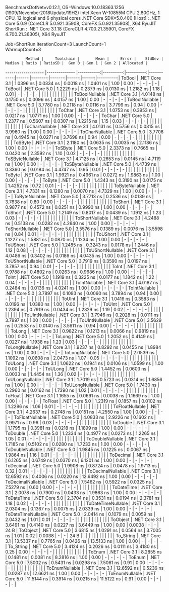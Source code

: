 
BenchmarkDotNet=v0.12.1, OS=Windows 10.0.18363.1256 (1909/November2018Update/19H2)
Intel Xeon W-10855M CPU 2.80GHz, 1 CPU, 12 logical and 6 physical cores
.NET Core SDK=5.0.400
  [Host]   : .NET Core 5.0.9 (CoreCLR 5.0.921.35908, CoreFX 5.0.921.35908), X64 RyuJIT
  ShortRun : .NET Core 3.1.18 (CoreCLR 4.700.21.35901, CoreFX 4.700.21.36305), X64 RyuJIT

Job=ShortRun  IterationCount=3  LaunchCount=1  
WarmupCount=3  

             Method |     Toolchain |       Mean |     Error |    StdDev |     Median | Ratio | RatioSD |  Gen 0 | Gen 1 | Gen 2 | Allocated |
------------------- |-------------- |-----------:|----------:|----------:|-----------:|------:|--------:|-------:|------:|------:|----------:|
             ToBool | .NET Core 3.1 |  1.0396 ns | 0.0334 ns | 0.0018 ns |  1.0401 ns |  1.00 |    0.00 |      - |     - |     - |         - |
             ToBool | .NET Core 5.0 |  1.2229 ns | 0.2379 ns | 0.0130 ns |  1.2182 ns |  1.18 |    0.01 |      - |     - |     - |         - |
                    |               |            |           |           |            |       |         |        |       |       |           |
     ToBoolNullable | .NET Core 3.1 |  4.0148 ns | 0.1750 ns | 0.0096 ns |  4.0157 ns |  1.00 |    0.00 |      - |     - |     - |         - |
     ToBoolNullable | .NET Core 5.0 |  3.7780 ns | 0.2118 ns | 0.0116 ns |  3.7799 ns |  0.94 |    0.00 |      - |     - |     - |         - |
                    |               |            |           |           |            |       |         |        |       |       |           |
             ToChar | .NET Core 3.1 |  1.0753 ns | 0.3953 ns | 0.0217 ns |  1.0771 ns |  1.00 |    0.00 |      - |     - |     - |         - |
             ToChar | .NET Core 5.0 |  1.2377 ns | 0.5607 ns | 0.0307 ns |  1.2215 ns |  1.15 |    0.03 |      - |     - |     - |         - |
                    |               |            |           |           |            |       |         |        |       |       |           |
     ToCharNullable | .NET Core 3.1 |  4.0131 ns | 0.5756 ns | 0.0315 ns |  3.9960 ns |  1.00 |    0.00 |      - |     - |     - |         - |
     ToCharNullable | .NET Core 5.0 |  3.7706 ns | 0.4945 ns | 0.0271 ns |  3.7698 ns |  0.94 |    0.00 |      - |     - |     - |         - |
                    |               |            |           |           |            |       |         |        |       |       |           |
            ToSByte | .NET Core 3.1 |  2.1180 ns | 0.0635 ns | 0.0035 ns |  2.1186 ns |  1.00 |    0.00 |      - |     - |     - |         - |
            ToSByte | .NET Core 5.0 |  2.3373 ns | 0.7665 ns | 0.0420 ns |  2.3592 ns |  1.10 |    0.02 |      - |     - |     - |         - |
                    |               |            |           |           |            |       |         |        |       |       |           |
    ToSByteNullable | .NET Core 3.1 |  4.7125 ns | 0.2653 ns | 0.0145 ns |  4.7119 ns |  1.00 |    0.00 |      - |     - |     - |         - |
    ToSByteNullable | .NET Core 5.0 |  4.4739 ns | 0.3360 ns | 0.0184 ns |  4.4747 ns |  0.95 |    0.01 |      - |     - |     - |         - |
                    |               |            |           |           |            |       |         |        |       |       |           |
             ToByte | .NET Core 3.1 |  1.9921 ns | 0.4961 ns | 0.0272 ns |  1.9863 ns |  1.00 |    0.00 |      - |     - |     - |         - |
             ToByte | .NET Core 5.0 |  1.4343 ns | 0.3190 ns | 0.0175 ns |  1.4252 ns |  0.72 |    0.01 |      - |     - |     - |         - |
                    |               |            |           |           |            |       |         |        |       |       |           |
     ToByteNullable | .NET Core 3.1 |  4.7331 ns | 0.1280 ns | 0.0070 ns |  4.7329 ns |  1.00 |    0.00 |      - |     - |     - |         - |
     ToByteNullable | .NET Core 5.0 |  3.7713 ns | 0.2536 ns | 0.0139 ns |  3.7638 ns |  0.80 |    0.00 |      - |     - |     - |         - |
                    |               |            |           |           |            |       |         |        |       |       |           |
            ToShort | .NET Core 3.1 |  0.9877 ns | 0.4572 ns | 0.0251 ns |  0.9990 ns |  1.00 |    0.00 |      - |     - |     - |         - |
            ToShort | .NET Core 5.0 |  1.2149 ns | 0.8017 ns | 0.0439 ns |  1.1912 ns |  1.23 |    0.03 |      - |     - |     - |         - |
                    |               |            |           |           |            |       |         |        |       |       |           |
    ToShortNullable | .NET Core 3.1 |  4.2488 ns | 0.5138 ns | 0.0282 ns |  4.2640 ns |  1.00 |    0.00 |      - |     - |     - |         - |
    ToShortNullable | .NET Core 5.0 |  3.5576 ns | 0.1389 ns | 0.0076 ns |  3.5598 ns |  0.84 |    0.01 |      - |     - |     - |         - |
                    |               |            |           |           |            |       |         |        |       |       |           |
           ToUShort | .NET Core 3.1 |  1.1227 ns | 1.5881 ns | 0.0870 ns |  1.1234 ns |  1.00 |    0.00 |      - |     - |     - |         - |
           ToUShort | .NET Core 5.0 |  1.2485 ns | 0.3243 ns | 0.0178 ns |  1.2446 ns |  1.12 |    0.08 |      - |     - |     - |         - |
                    |               |            |           |           |            |       |         |        |       |       |           |
   ToUShortNullable | .NET Core 3.1 |  4.0486 ns | 0.3402 ns | 0.0186 ns |  4.0435 ns |  1.00 |    0.00 |      - |     - |     - |         - |
   ToUShortNullable | .NET Core 5.0 |  3.7919 ns | 0.3590 ns | 0.0197 ns |  3.7857 ns |  0.94 |    0.01 |      - |     - |     - |         - |
                    |               |            |           |           |            |       |         |        |       |       |           |
              ToInt | .NET Core 3.1 |  0.9788 ns | 0.4802 ns | 0.0263 ns |  0.9686 ns |  1.00 |    0.00 |      - |     - |     - |         - |
              ToInt | .NET Core 5.0 |  1.1919 ns | 0.3225 ns | 0.0177 ns |  1.1842 ns |  1.22 |    0.04 |      - |     - |     - |         - |
                    |               |            |           |           |            |       |         |        |       |       |           |
      ToIntNullable | .NET Core 3.1 |  4.0187 ns | 0.2484 ns | 0.0136 ns |  4.0241 ns |  1.00 |    0.00 |      - |     - |     - |         - |
      ToIntNullable | .NET Core 5.0 |  3.7897 ns | 0.1093 ns | 0.0060 ns |  3.7894 ns |  0.94 |    0.00 |      - |     - |     - |         - |
                    |               |            |           |           |            |       |         |        |       |       |           |
             ToUInt | .NET Core 3.1 |  1.0416 ns | 0.3583 ns | 0.0196 ns |  1.0380 ns |  1.00 |    0.00 |      - |     - |     - |         - |
             ToUInt | .NET Core 5.0 |  1.2394 ns | 0.7919 ns | 0.0434 ns |  1.2329 ns |  1.19 |    0.02 |      - |     - |     - |         - |
                    |               |            |           |           |            |       |         |        |       |       |           |
     ToUIntNullable | .NET Core 3.1 |  3.7946 ns | 0.2028 ns | 0.0111 ns |  3.7997 ns |  1.00 |    0.00 |      - |     - |     - |         - |
     ToUIntNullable | .NET Core 5.0 |  3.5629 ns | 0.2553 ns | 0.0140 ns |  3.5611 ns |  0.94 |    0.00 |      - |     - |     - |         - |
                    |               |            |           |           |            |       |         |        |       |       |           |
             ToLong | .NET Core 3.1 |  0.9822 ns | 0.1213 ns | 0.0066 ns |  0.9819 ns |  1.00 |    0.00 |      - |     - |     - |         - |
             ToLong | .NET Core 5.0 |  1.2052 ns | 0.4149 ns | 0.0227 ns |  1.1938 ns |  1.23 |    0.03 |      - |     - |     - |         - |
                    |               |            |           |           |            |       |         |        |       |       |           |
     ToLongNullable | .NET Core 3.1 |  1.9237 ns | 0.8292 ns | 0.0455 ns |  1.8984 ns |  1.00 |    0.00 |      - |     - |     - |         - |
     ToLongNullable | .NET Core 5.0 |  2.0539 ns | 1.1092 ns | 0.0608 ns |  2.0473 ns |  1.07 |    0.05 |      - |     - |     - |         - |
                    |               |            |           |           |            |       |         |        |       |       |           |
            ToULong | .NET Core 3.1 |  1.0622 ns | 0.1941 ns | 0.0106 ns |  1.0599 ns |  1.00 |    0.00 |      - |     - |     - |         - |
            ToULong | .NET Core 5.0 |  1.4452 ns | 0.0603 ns | 0.0033 ns |  1.4454 ns |  1.36 |    0.02 |      - |     - |     - |         - |
                    |               |            |           |           |            |       |         |        |       |       |           |
    ToULongNullable | .NET Core 3.1 |  1.7019 ns | 0.5723 ns | 0.0314 ns |  1.6856 ns |  1.00 |    0.00 |      - |     - |     - |         - |
    ToULongNullable | .NET Core 5.0 |  1.7430 ns | 0.2960 ns | 0.0162 ns |  1.7390 ns |  1.02 |    0.01 |      - |     - |     - |         - |
                    |               |            |           |           |            |       |         |        |       |       |           |
            ToFloat | .NET Core 3.1 |  1.1655 ns | 0.0691 ns | 0.0038 ns |  1.1669 ns |  1.00 |    0.00 |      - |     - |     - |         - |
            ToFloat | .NET Core 5.0 |  1.2319 ns | 0.1857 ns | 0.0102 ns |  1.2296 ns |  1.06 |    0.01 |      - |     - |     - |         - |
                    |               |            |           |           |            |       |         |        |       |       |           |
    ToFloatNullable | .NET Core 3.1 |  4.2637 ns | 0.2748 ns | 0.0151 ns |  4.2550 ns |  1.00 |    0.00 |      - |     - |     - |         - |
    ToFloatNullable | .NET Core 5.0 |  4.0833 ns | 2.9226 ns | 0.1602 ns |  3.9971 ns |  0.96 |    0.03 |      - |     - |     - |         - |
                    |               |            |           |           |            |       |         |        |       |       |           |
           ToDouble | .NET Core 3.1 |  1.1795 ns | 0.3981 ns | 0.0218 ns |  1.1899 ns |  1.00 |    0.00 |      - |     - |     - |         - |
           ToDouble | .NET Core 5.0 |  1.2334 ns | 0.4977 ns | 0.0273 ns |  1.2265 ns |  1.05 |    0.01 |      - |     - |     - |         - |
                    |               |            |           |           |            |       |         |        |       |       |           |
   ToDoubleNullable | .NET Core 3.1 |  1.7185 ns | 0.5102 ns | 0.0280 ns |  1.7233 ns |  1.00 |    0.00 |      - |     - |     - |         - |
   ToDoubleNullable | .NET Core 5.0 |  1.9845 ns | 0.1225 ns | 0.0067 ns |  1.9864 ns |  1.16 |    0.01 |      - |     - |     - |         - |
                    |               |            |           |           |            |       |         |        |       |       |           |
          ToDecimal | .NET Core 3.1 |  6.1265 ns | 0.6749 ns | 0.0370 ns |  6.1201 ns |  1.00 |    0.00 |      - |     - |     - |         - |
          ToDecimal | .NET Core 5.0 |  1.9908 ns | 0.8724 ns | 0.0478 ns |  1.9713 ns |  0.32 |    0.01 |      - |     - |     - |         - |
                    |               |            |           |           |            |       |         |        |       |       |           |
  ToDecimalNullable | .NET Core 3.1 | 12.6592 ns | 0.4006 ns | 0.0220 ns | 12.6492 ns |  1.00 |    0.00 |      - |     - |     - |         - |
  ToDecimalNullable | .NET Core 5.0 |  7.5462 ns | 0.5922 ns | 0.0325 ns |  7.5279 ns |  0.60 |    0.00 |      - |     - |     - |         - |
                    |               |            |           |           |            |       |         |        |       |       |           |
         ToDateTime | .NET Core 3.1 |  2.0078 ns | 0.7900 ns | 0.0433 ns |  1.9863 ns |  1.00 |    0.00 |      - |     - |     - |         - |
         ToDateTime | .NET Core 5.0 |  2.3704 ns | 0.3531 ns | 0.0194 ns |  2.3781 ns |  1.18 |    0.02 |      - |     - |     - |         - |
                    |               |            |           |           |            |       |         |        |       |       |           |
 ToDateTimeNullable | .NET Core 3.1 |  2.0304 ns | 0.1367 ns | 0.0075 ns |  2.0339 ns |  1.00 |    0.00 |      - |     - |     - |         - |
 ToDateTimeNullable | .NET Core 5.0 |  2.0414 ns | 0.1079 ns | 0.0059 ns |  2.0432 ns |  1.01 |    0.01 |      - |     - |     - |         - |
                    |               |            |           |           |            |       |         |        |       |       |           |
           ToObject | .NET Core 3.1 |  3.6491 ns | 0.4140 ns | 0.0227 ns |  3.6449 ns |  1.00 |    0.00 | 0.0038 |     - |     - |      24 B |
           ToObject | .NET Core 5.0 |  3.6815 ns | 1.0291 ns | 0.0564 ns |  3.7005 ns |  1.01 |    0.02 | 0.0038 |     - |     - |      24 B |
                    |               |            |           |           |            |       |         |        |       |       |           |
          To_String | .NET Core 3.1 | 13.5337 ns | 0.7765 ns | 0.0426 ns | 13.5133 ns |  1.00 |    0.00 |      - |     - |     - |         - |
          To_String | .NET Core 5.0 |  3.4124 ns | 0.2026 ns | 0.0111 ns |  3.4180 ns |  0.25 |    0.00 |      - |     - |     - |         - |
                    |               |            |           |           |            |       |         |        |       |       |           |
             ToEnum | .NET Core 3.1 |  8.2855 ns | 0.1481 ns | 0.0081 ns |  8.2816 ns |  1.00 |    0.00 |      - |     - |     - |         - |
             ToEnum | .NET Core 5.0 |  7.5002 ns | 0.5431 ns | 0.0298 ns |  7.5061 ns |  0.91 |    0.00 |      - |     - |     - |         - |
                    |               |            |           |           |            |       |         |        |       |       |           |
     ToEnumNullable | .NET Core 3.1 | 12.6592 ns | 0.5236 ns | 0.0287 ns | 12.6621 ns |  1.00 |    0.00 |      - |     - |     - |         - |
     ToEnumNullable | .NET Core 5.0 | 11.5144 ns | 0.3914 ns | 0.0215 ns | 11.5122 ns |  0.91 |    0.00 |      - |     - |     - |         - |
